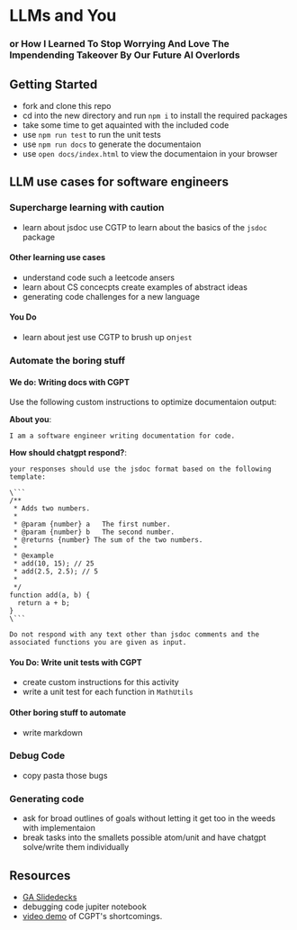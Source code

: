 # LLMs and You
### or How I Learned To Stop Worrying And Love The Impendending Takeover By Our Future AI Overlords

## Getting Started

* fork and clone this repo
* cd into the new directory and run `npm i` to install the required packages
* take some time to get aquainted with the included code
* use `npm run test` to run the unit tests
* use `npm run docs` to generate the documentaion
* use `open docs/index.html` to view the documentaion in your browser

## LLM use cases for software engineers

### Supercharge learning    with caution

* learn about jsdoc    use CGTP to learn about the basics of the `jsdoc` package

#### Other learning use cases

* understand code such a leetcode ansers
* learn about CS concecpts    create examples of abstract ideas
* generating code challenges for a new language

#### You Do

* learn about jest    use CGTP to brush up on`jest`

### Automate the boring stuff

#### We do: Writing docs with CGPT

Use the following custom instructions to optimize documentaion output:

**About you**:

```
I am a software engineer writing documentation for code.
```

**How should chatgpt respond?**:

```
your responses should use the jsdoc format based on the following template:

\```
/**
 * Adds two numbers.
 *
 * @param {number} a   The first number.
 * @param {number} b   The second number.
 * @returns {number} The sum of the two numbers.
 * 
 * @example
 * add(10, 15); // 25
 * add(2.5, 2.5); // 5
 * 
 */
function add(a, b) {
  return a + b;
}
\```

Do not respond with any text other than jsdoc comments and the associated functions you are given as input.
```

#### You Do: Write unit tests with CGPT

* create custom instructions for this activity
* write a unit test for each function in `MathUtils`

#### Other boring stuff to automate

* write markdown

### Debug Code

* copy pasta those bugs

### Generating code

* ask for broad outlines of goals without letting it get too in the weeds with implementaion
* break tasks into the smallets possible atom/unit and have chatgpt solve/write them individually

## Resources

* [GA Slidedecks](./slide-decks)
* debugging code jupiter notebook
* [video demo](https://www.youtube.com/watch?v=q2A-MkGjvmI&ab_channel=Bisqwit) of CGPT's shortcomings.


